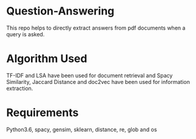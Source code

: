 # Question-Answering
This repo helps to directly extract answers from pdf documents when a query is asked.

# Algorithm Used

TF-IDF and LSA have been used for document retrieval and Spacy Similarity, Jaccard Distance and doc2vec have been used for information extraction.

# Requirements

Python3.6,
spacy,
gensim,
sklearn,
distance,
re,
glob and
os
